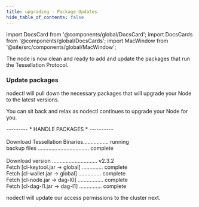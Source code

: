 ```yaml
---
title: upgrading - Package Updates
hide_table_of_contents: false
---
```

<intro-end />

import DocsCard from '@components/global/DocsCard';
import DocsCards from '@components/global/DocsCards';
import MacWindow from '@site/src/components/global/MacWindow';

<head>
  <title>MainNet 2.0 Automation with nodectl</title>
  <meta
    name="description"
    content="MainNet 2.0 Automation - Upgrade Tessellation with nodectl"
  />
</head>

The node is now clean and ready to add and update the packages that run the Tessellation Protocol.

### Update packages

nodectl will pull down the necessary packages that will upgrade your Node to the latest versions.

You can sit back and relax as nodectl continues to upgrade your Node for you.

<MacWindow>
 --------- * HANDLE PACKAGES * ----------<br />
<br />
  Download Tessellation Binaries................. running<br /> 
  backup files .................................. complete<br />
  <br />
  Download version .............................. v2.3.2<br />
  Fetch [cl-keytool.jar -> global] .............. complete<br />
  Fetch [cl-wallet.jar -> global] ............... complete<br />
  Fetch [cl-node.jar -> dag-l0] ................. complete <br /> 
  Fetch [cl-dag-l1.jar -> dag-l1] ............... complete<br /> 
</MacWindow>

nodectl will update our access permissions to the cluster next.

